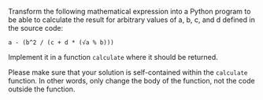 Transform the following mathematical expression into a Python program to be able to calculate the
result for arbitrary values of a, b, c, and d defined in the source code:

`a - (b^2 / (c + d * (√a % b)))`

Implement it in a function `calculate` where it should be returned.

Please make sure that your solution is self-contained within the `calculate` function. In other words, only change the body of the function, not the code outside the function.
